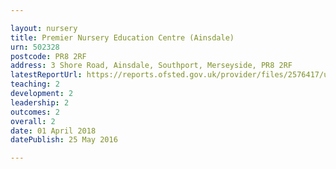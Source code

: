```yaml
---

layout: nursery
title: Premier Nursery Education Centre (Ainsdale)
urn: 502328
postcode: PR8 2RF
address: 3 Shore Road, Ainsdale, Southport, Merseyside, PR8 2RF
latestReportUrl: https://reports.ofsted.gov.uk/provider/files/2576417/urn/502328.pdf
teaching: 2
development: 2
leadership: 2
outcomes: 2
overall: 2
date: 01 April 2018 
datePublish: 25 May 2016

---
```

